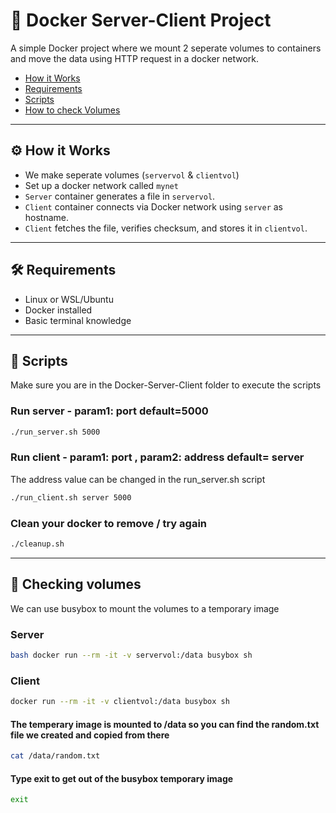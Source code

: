 # 🐳 Docker Server-Client Project

A simple Docker project where we mount 2 seperate volumes to containers and move the data using HTTP request in a docker network.  

- [How it Works](#%EF%B8%8F-how-it-works)
- [Requirements]([#-requirements)
- [Scripts](#-scripts)
- [How to check Volumes](#-checking-volumes)

---

## ⚙️ How it Works
- We make seperate volumes (`servervol` & `clientvol`)
- Set up a docker network called `mynet`
- `Server` container generates a file in `servervol`.  
- `Client` container connects via Docker network using `server` as hostname.  
- `Client` fetches the file, verifies checksum, and stores it in `clientvol`.  

---

## 🛠 Requirements
- Linux or WSL/Ubuntu  
- Docker installed  
- Basic terminal knowledge  

---

## 🚀 Scripts
Make sure you are in the Docker-Server-Client folder to execute the scripts

### Run server - param1: port  default=5000
```bash
./run_server.sh 5000   
```
### Run client - param1: port , param2: address  default= server
The address value can be changed in the run_server.sh script
```bash
./run_client.sh server 5000   
```
### Clean your docker to remove / try again
```bash
./cleanup.sh   
```
---

## 💽 Checking volumes
We can use busybox to mount the volumes to a temporary image
### Server
```bash
bash docker run --rm -it -v servervol:/data busybox sh
```

### Client
```bash
docker run --rm -it -v clientvol:/data busybox sh
```

#### The temperary image is mounted to /data so you can find the random.txt file we created and copied from there 
```bash
cat /data/random.txt
```
#### Type exit to get out of the busybox temporary image

```bash
exit
```
